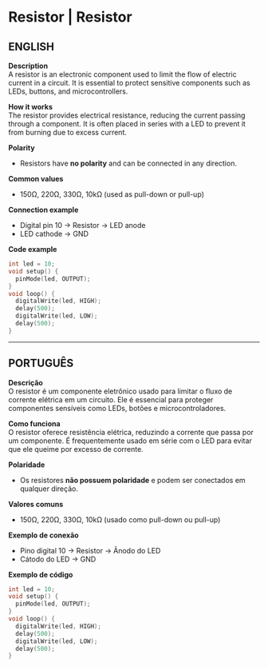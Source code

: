 # Resistor | Resistor

## ENGLISH

**Description**  
A resistor is an electronic component used to limit the flow of electric current in a circuit. It is essential to protect sensitive components such as LEDs, buttons, and microcontrollers.

**How it works**  
The resistor provides electrical resistance, reducing the current passing through a component. It is often placed in series with a LED to prevent it from burning due to excess current.

**Polarity**  
- Resistors have **no polarity** and can be connected in any direction.

**Common values**  
- 150Ω, 220Ω, 330Ω, 10kΩ (used as pull-down or pull-up)

**Connection example**  
- Digital pin 10 → Resistor → LED anode  
- LED cathode → GND

**Code example**
```cpp
int led = 10;
void setup() {
  pinMode(led, OUTPUT);
}
void loop() {
  digitalWrite(led, HIGH);
  delay(500);
  digitalWrite(led, LOW);
  delay(500);
}
```

---

## PORTUGUÊS

**Descrição**  
O resistor é um componente eletrônico usado para limitar o fluxo de corrente elétrica em um circuito. Ele é essencial para proteger componentes sensíveis como LEDs, botões e microcontroladores.

**Como funciona**  
O resistor oferece resistência elétrica, reduzindo a corrente que passa por um componente. É frequentemente usado em série com o LED para evitar que ele queime por excesso de corrente.

**Polaridade**  
- Os resistores **não possuem polaridade** e podem ser conectados em qualquer direção.

**Valores comuns**  
- 150Ω, 220Ω, 330Ω, 10kΩ (usado como pull-down ou pull-up)

**Exemplo de conexão**  
- Pino digital 10 → Resistor → Ânodo do LED  
- Cátodo do LED → GND

**Exemplo de código**
```cpp
int led = 10;
void setup() {
  pinMode(led, OUTPUT);
}
void loop() {
  digitalWrite(led, HIGH);
  delay(500);
  digitalWrite(led, LOW);
  delay(500);
}
```